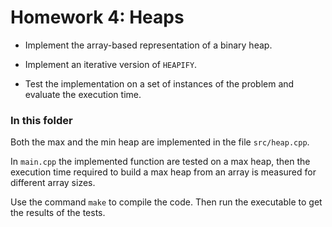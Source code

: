 # Homework 4: Heaps

* Implement the array-based representation of a binary heap.

* Implement an iterative version of `HEAPIFY`.

* Test the implementation on a set of instances of the problem and evaluate the execution time.

### In this folder 
Both the max and the min heap are implemented in the file `src/heap.cpp`.


In `main.cpp`  the implemented function are tested on a max heap, then the execution time required to build a max heap from an array is measured for different array sizes.


Use the command `make` to compile the code. Then run the executable to get the results of the tests. 
